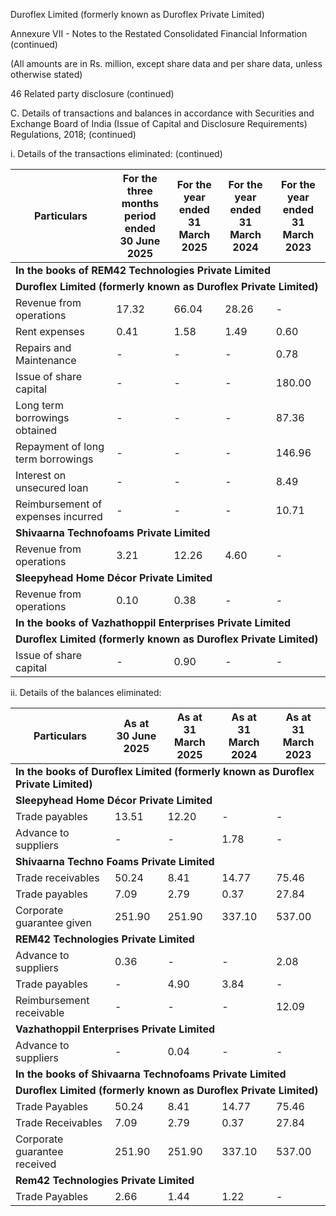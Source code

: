 Duroflex Limited (formerly known as Duroflex Private Limited)

Annexure VII - Notes to the Restated Consolidated Financial Information (continued)

(All amounts are in Rs. million, except share data and per share data, unless otherwise stated)

46 Related party disclosure (continued)

C. Details of transactions and balances in accordance with Securities and Exchange Board of India (Issue of Capital and Disclosure Requirements) Regulations, 2018;
(continued)

i. Details of the transactions eliminated: (continued)

<table><thead><tr><th>Particulars</th><th>For the three months<br>period ended<br>30 June 2025</th><th>For the year ended<br>31 March 2025</th><th>For the year ended<br>31 March 2024</th><th>For the year ended<br>31 March 2023</th></tr></thead><tbody><tr><td colspan="5"><strong>In the books of REM42 Technologies Private Limited</strong></td></tr><tr><td colspan="5"><strong>Duroflex Limited (formerly known as Duroflex Private Limited)</strong></td></tr><tr><td>Revenue from operations</td><td>17.32</td><td>66.04</td><td>28.26</td><td>-</td></tr><tr><td>Rent expenses</td><td>0.41</td><td>1.58</td><td>1.49</td><td>0.60</td></tr><tr><td>Repairs and Maintenance</td><td>-</td><td>-</td><td>-</td><td>0.78</td></tr><tr><td>Issue of share capital</td><td>-</td><td>-</td><td>-</td><td>180.00</td></tr><tr><td>Long term borrowings obtained</td><td>-</td><td>-</td><td>-</td><td>87.36</td></tr><tr><td>Repayment of long term borrowings</td><td>-</td><td>-</td><td>-</td><td>146.96</td></tr><tr><td>Interest on unsecured loan</td><td>-</td><td>-</td><td>-</td><td>8.49</td></tr><tr><td>Reimbursement of expenses incurred</td><td>-</td><td>-</td><td>-</td><td>10.71</td></tr><tr><td colspan="5"><strong>Shivaarna Technofoams Private Limited</strong></td></tr><tr><td>Revenue from operations</td><td>3.21</td><td>12.26</td><td>4.60</td><td>-</td></tr><tr><td colspan="5"><strong>Sleepyhead Home Décor Private Limited</strong></td></tr><tr><td>Revenue from operations</td><td>0.10</td><td>0.38</td><td>-</td><td>-</td></tr><tr><td colspan="5"><strong>In the books of Vazhathoppil Enterprises Private Limited</strong></td></tr><tr><td colspan="5"><strong>Duroflex Limited (formerly known as Duroflex Private Limited)</strong></td></tr><tr><td>Issue of share capital</td><td>-</td><td>0.90</td><td>-</td><td>-</td></tr></tbody></table>

ii. Details of the balances eliminated:

<table><thead><tr><th>Particulars</th><th>As at<br>30 June 2025</th><th>As at<br>31 March 2025</th><th>As at<br>31 March 2024</th><th>As at<br>31 March 2023</th></tr></thead><tbody><tr><td colspan="5"><strong>In the books of Duroflex Limited (formerly known as Duroflex Private Limited)</strong></td></tr><tr><td colspan="5"><strong>Sleepyhead Home Décor Private Limited</strong></td></tr><tr><td>Trade payables</td><td>13.51</td><td>12.20</td><td>-</td><td>-</td></tr><tr><td>Advance to suppliers</td><td>-</td><td>-</td><td>1.78</td><td>-</td></tr><tr><td colspan="5"><strong>Shivaarna Techno Foams Private Limited</strong></td></tr><tr><td>Trade receivables</td><td>50.24</td><td>8.41</td><td>14.77</td><td>75.46</td></tr><tr><td>Trade payables</td><td>7.09</td><td>2.79</td><td>0.37</td><td>27.84</td></tr><tr><td>Corporate guarantee given</td><td>251.90</td><td>251.90</td><td>337.10</td><td>537.00</td></tr><tr><td colspan="5"><strong>REM42 Technologies Private Limited</strong></td></tr><tr><td>Advance to suppliers</td><td>0.36</td><td>-</td><td>-</td><td>2.08</td></tr><tr><td>Trade payables</td><td>-</td><td>4.90</td><td>3.84</td><td>-</td></tr><tr><td>Reimbursement receivable</td><td>-</td><td>-</td><td>-</td><td>12.09</td></tr><tr><td colspan="5"><strong>Vazhathoppil Enterprises Private Limited</strong></td></tr><tr><td>Advance to suppliers</td><td>-</td><td>0.04</td><td>-</td><td>-</td></tr><tr><td colspan="5"><strong>In the books of Shivaarna Technofoams Private Limited</strong></td></tr><tr><td colspan="5"><strong>Duroflex Limited (formerly known as Duroflex Private Limited)</strong></td></tr><tr><td>Trade Payables</td><td>50.24</td><td>8.41</td><td>14.77</td><td>75.46</td></tr><tr><td>Trade Receivables</td><td>7.09</td><td>2.79</td><td>0.37</td><td>27.84</td></tr><tr><td>Corporate guarantee received</td><td>251.90</td><td>251.90</td><td>337.10</td><td>537.00</td></tr><tr><td colspan="5"><strong>Rem42 Technologies Private Limited</strong></td></tr><tr><td>Trade Payables</td><td>2.66</td><td>1.44</td><td>1.22</td><td>-</td></tr></tbody></table>